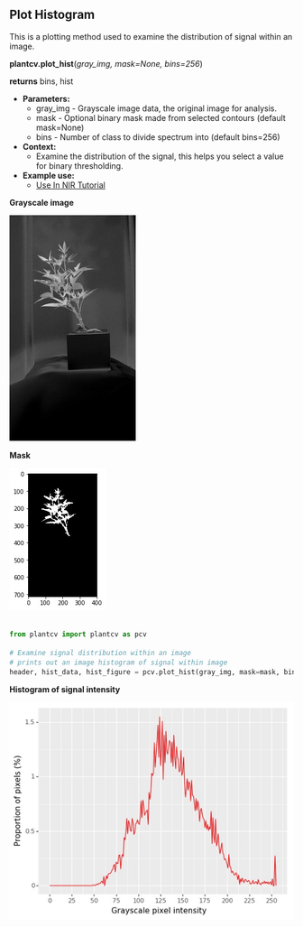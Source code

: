 ## Plot Histogram

This is a plotting method used to examine the distribution of signal within an image.

**plantcv.plot_hist**(*gray_img, mask=None, bins=256*)

**returns** bins, hist

- **Parameters:**
    - gray_img - Grayscale image data, the original image for analysis.
    - mask - Optional binary mask made from selected contours (default mask=None)
    - bins - Number of class to divide spectrum into (default bins=256)
- **Context:**
    - Examine the distribution of the signal, this helps you select a value for binary thresholding.
- **Example use:**
    - [Use In NIR Tutorial](nir_tutorial.md)

**Grayscale image**

![Screenshot](img/documentation_images/plot_hist/01_hsv_saturation.jpg) 

**Mask**

![Screenshot](img/documentation_images/plot_hist/mask.jpg)

```python

from plantcv import plantcv as pcv

# Examine signal distribution within an image
# prints out an image histogram of signal within image
header, hist_data, hist_figure = pcv.plot_hist(gray_img, mask=mask, bins=256)
```

**Histogram of signal intensity**

![Screenshot](img/documentation_images/plot_hist/hist.jpg) 
